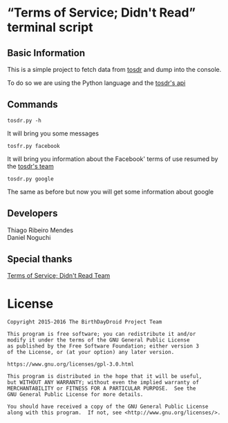 # “Terms of Service; Didn't Read” terminal script

## Basic Information

This is a simple project to fetch data from [tosdr](http://tosdr.org/) and
dump into the console.

To do so we are using the Python language and the [tosdr's api](https://tosdr.org/api.html)

## Commands

```
tosdr.py -h
```
It will bring you some messages

```
tosfr.py facebook
```

It will bring you information about the Facebook' terms of use resumed by the [tosdr's team](http://tosdr.org/)

```
tosdr.py google
```

The same as before but now you will get some information about google

## Developers

Thiago Ribeiro Mendes<br/>
Daniel Noguchi<br/>

## Special thanks

[Terms of Service; Didn't Read Team](http://tosdr.org)

# License

    Copyright 2015-2016 The BirthDayDroid Project Team

    This program is free software; you can redistribute it and/or
    modify it under the terms of the GNU General Public License
    as published by the Free Software Foundation; either version 3
    of the License, or (at your option) any later version.

    https://www.gnu.org/licenses/gpl-3.0.html

    This program is distributed in the hope that it will be useful,
    but WITHOUT ANY WARRANTY; without even the implied warranty of
    MERCHANTABILITY or FITNESS FOR A PARTICULAR PURPOSE.  See the
    GNU General Public License for more details.
 
    You should have received a copy of the GNU General Public License
    along with this program.  If not, see <http://www.gnu.org/licenses/>.